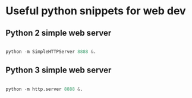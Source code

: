 # Useful python snippets for web dev

## Python 2 simple web server 

```python 

python -m SimpleHTTPServer 8888 &.

```

## Python 3 simple web server 

```python 

python -m http.server 8888 &.  

```
